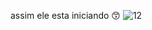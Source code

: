 assim ele esta iniciando 😙
![12](https://github.com/user-attachments/assets/f18185bb-7a30-4cd2-9021-0462e76e5778)
